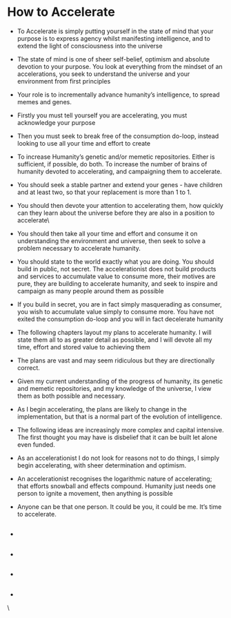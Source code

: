 # How to Accelerate

* To Accelerate is simply putting yourself in the state of mind that your purpose is to express agency whilst manifesting intelligence, and to extend the light of consciousness into the universe
* The state of mind is one of sheer self-belief, optimism and absolute devotion to your purpose. You look at everything from the mindset of an accelerations, you seek to understand the universe and your environment from first principles
* Your role is to incrementally advance humanity’s intelligence, to spread memes and genes.
* Firstly you must tell yourself you are accelerating, you must acknowledge your purpose
* Then you must seek to break free of the consumption do-loop, instead looking to use all your time and effort to create
* To increase Humanity’s genetic and/or memetic repositories. Either is sufficient, if possible, do both. To increase the number of brains of humanity devoted to accelerating, and campaigning them to accelerate.&#x20;
* You should seek a stable partner and extend your genes - have children and at least two, so that your replacement is more than 1 to 1.&#x20;
* You should then devote your attention to accelerating them, how quickly can they learn about the universe before they are also in a position to accelerate\

* You should then take all your time and effort and consume it on understanding the environment and universe, then seek to solve a problem necessary to accelerate humanity.&#x20;
* You should state to the world exactly what you are doing. You should build in public, not secret.  The accelerationist does not build products and services to accumulate value to consume more, their motives are pure, they are building to accelerate humanity, and seek to inspire and campaign as many people around them as possible
* If you build in secret, you are in fact simply masquerading as consumer, you wish to accumulate value simply to consume more. You have not exited the consumption do-loop and you will in fact decelerate humanity
* The following chapters layout my plans to accelerate humanity. I will state them all to as greater detail as possible, and I will devote all my time, effort and stored value to achieving them
* The plans are vast and may seem ridiculous but they are directionally correct.&#x20;
* Given my current understanding of the progress of humanity, its genetic and memetic repositories, and my knowledge of the universe, I view them as both possible and necessary.&#x20;
* As I begin accelerating, the plans are likely to change in the implementation, but that is a normal part of the evolution of intelligence.&#x20;
* The following ideas are increasingly more complex and capital intensive. The first thought you may have is disbelief that it can be built let alone even funded.
* As an accelerationist I do not look for reasons not to do things, I simply begin accelerating, with sheer determination and optimism.&#x20;
* An accelerationist recognises the logarithmic nature of accelerating; that efforts snowball and effects compound. Humanity just needs one person to ignite a movement, then anything is possible
* Anyone can be that one person. It could be you, it could be me. It’s time to accelerate.&#x20;



##



##

*



##

*

##

*

##

*

\
